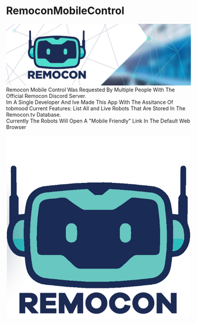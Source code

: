# RemoconMobileControl
<p1 align="center">
  <img src="https://github.com/LITCoderKingYT/RemoconMobileControl/blob/main/twitter-cover.jpg" />
</p1>
Remocon Mobile Control Was Requested By Multiple People With The Official Remocon Discord Server. <br> Im A Single Developer And Ive Made This App With The Assitance Of tobmood
Current Features: List All and Live Robots That Are Stored In The Remocon.tv Database. <br> Currently The Robots Will Open A "Mobile Friendly" Link In The Default Web Browser <br>
<p align="center">
  <img src="https://github.com/LITCoderKingYT/RemoconMobileControl/blob/main/RemoLogo.png" width="500" />
</p>
